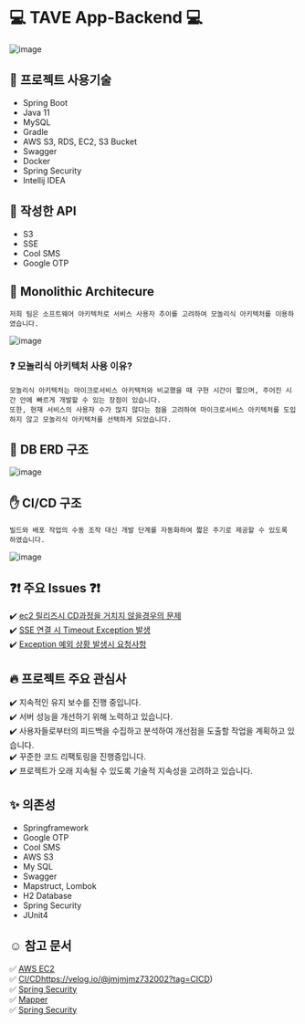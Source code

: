 # :computer: TAVE App-Backend :computer:  

![image](https://github.com/Team-Crackdown/TAVE-Backend/assets/109260733/92b03e74-29a3-4f5c-be8d-a18ae2815113)



## :hammer: 프로젝트 사용기술
 - Spring Boot
 - Java 11
 - MySQL
 - Gradle
 - AWS S3, RDS, EC2, S3 Bucket
 - Swagger
 - Docker
 - Spring Security
 - Intellij IDEA

## :wrench: 작성한 API
- S3
- SSE
- Cool SMS
- Google OTP
 
## :triangular_flag_on_post: Monolithic Architecure
```
저희 팀은 소프트웨어 아키텍처로 서비스 사용자 추이를 고려하여 모놀리식 아키텍처를 이용하였습니다.
```
![image](https://github.com/Team-Crackdown/TAVE-Backend/assets/109260733/cfe1487a-9aae-468b-9799-64742931abdb)

### :question: 모놀리식 아키텍처 사용 이유?
```
모놀리식 아키텍처는 마이크로서비스 아키텍처와 비교했을 때 구현 시간이 짧으며, 주어진 시간 안에 빠르게 개발할 수 있는 장점이 있습니다.
또한, 현재 서비스의 사용자 수가 많지 않다는 점을 고려하여 마이크로서비스 아키텍처를 도입하지 않고 모놀리식 아키텍처를 선택하게 되었습니다.
```

## :pushpin: DB ERD 구조

![image](https://github.com/Team-Crackdown/TAVE-Backend/assets/109260733/7e34d5e3-efc7-46e3-972f-ce44cb8057f5)



##  :raised_hand: CI/CD 구조
```
빌드와 배포 작업의 수동 조작 대신 개발 단계를 자동화하여 짧은 주기로 제공할 수 있도록 하였습니다.
```

![image](https://github.com/Team-Crackdown/TAVE-Backend/assets/109260733/1324fb53-e2ca-4346-9af0-2d7616be089f)

## :question::exclamation: 주요 Issues :question::exclamation:
:heavy_check_mark: [ec2 릴리즈시 CD과정을 거치지 않을경우의 문제](https://github.com/Team-Crackdown/TAVE-Backend/issues/3)
</br>:heavy_check_mark: [SSE 연결 시 Timeout Exception 발생](https://github.com/Team-Crackdown/TAVE-Backend/issues/7)
</br>:heavy_check_mark: [Exception 예외 상황 발생시 요청사항](https://github.com/Team-Crackdown/TAVE-Backend/issues/9)

## :fire: 프로젝트 주요 관심사
:heavy_check_mark: 지속적인 유지 보수를 진행 중입니다.
</br>:heavy_check_mark: 서버 성능을 개선하기 위해 노력하고 있습니다.
</br>:heavy_check_mark: 사용자들로부터의 피드백을 수집하고 분석하여 개선점을 도출할 작업을 계획하고 있습니다.
</br>:heavy_check_mark: 꾸준한 코드 리팩토링을 진행중입니다.
</br>:heavy_check_mark: 프로젝트가 오래 지속될 수 있도록 기술적 지속성을 고려하고 있습니다.

## :sparkles: 의존성
- Springframework
- Google OTP
- Cool SMS
- AWS S3
- My SQL
- Swagger
- Mapstruct, Lombok
- H2 Database
- Spring Security
- JUnit4

## :relaxed: 참고 문서
:white_check_mark: [AWS EC2](https://aws.amazon.com/ko/ec2/?nc2=h_ql_prod_fs_ec2)
</br>:white_check_mark: [CI/CD](https://velog.io/@jmjmjmz732002?tag=CICD)https://velog.io/@jmjmjmz732002?tag=CICD)
</br>:white_check_mark: [Spring Security](https://www.inflearn.com/course/%EC%8A%A4%ED%94%84%EB%A7%81%EB%B6%80%ED%8A%B8-%EC%8B%9C%ED%81%90%EB%A6%AC%ED%8B%B0/dashboard)
</br>:white_check_mark: [Mapper](https://blog.naver.com/n_cloudplatform/222957490406)
</br>:white_check_mark: [Spring Security](https://www.inflearn.com/course/%EC%8A%A4%ED%94%84%EB%A7%81%EB%B6%80%ED%8A%B8-%EC%8B%9C%ED%81%90%EB%A6%AC%ED%8B%B0/dashboard)

